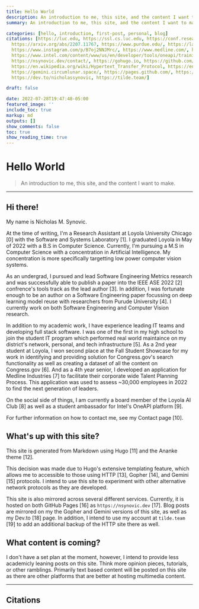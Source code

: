 ```yaml
---
title: Hello World
description: An introduction to me, this site, and the content I want to make.
summary: An introduction to me, this site, and the content I want to make.

categories: [hello, introduction, first-post, personal, blog]
citations: [https://luc.edu, https://ssl.cs.luc.edu, https://conf.researchr.org/home/ase-2022,
  https://arxiv.org/abs/2207.11767, https://www.purdue.edu/, https://lakescommunityhs.rschoolteams.com/page/3455,
  https://www.instagram.com/p/B7oj2NNJMrc/, https://www.medline.com/, https://loyolaaiclub.github.io,
  https://www.intel.com/content/www/us/en/developer/tools/oneapi/training/academic-program/student-ambassador.html,
  https://nsynovic.dev/contact/, https://gohugo.io, https://github.com/theNewDynamic/gohugo-theme-ananke,
  https://en.wikipedia.org/wiki/Hypertext_Transfer_Protocol, https://en.wikipedia.org/wiki/Gopher_(protocol),
  https://gemini.circumlunar.space/, https://pages.github.com/, https://nsynovic.dev/,
  https://dev.to/nicholassynovic, https://tilde.team/]

draft: false

date: 2022-07-28T19:47:48-05:00
featured_image: ''
include_toc: true
markup: md
outputs: []
show_comments: false
toc: true
show_reading_time: true
---
```


# Hello World

> An introduction to me, this site, and the content I want to make.

______________________________________________________________________

## Hi there!

My name is Nicholas M. Synovic.

At the time of writing, I'm a Research Assistant at Loyola University Chicago
\[0\] with the Software and Systems Laboratory \[1\]. I graduated Loyola in May
of 2022 with a B.S in Computer Science. Currently, I'm pursuing a M.S in
Computer Science with a concentration in Artificial Intelligence. My
concentration is more specifically targetting low power computer vision systems.

As an undergrad, I pursued and lead Software Engineering Metrics research and
was successfully able to publish a paper into the IEEE ASE 2022 \[2\]
confrence's tools track as the lead author \[3\]. In addition, I was fortunate
enough to be an author on a Software Engineering paper focussing on deep
learning model reuse with researchers from Purude University \[4\]. I currently
work on both Software Engineering and Computer Vision research.

In addition to my academic work, I have experience leading IT teams and
developing full stack software. I was one of the first in my high school to join
the student IT program which performed real world maintaince on my district's
network, personal, and tech infrastructure \[5\]. As a 2nd year student at
Loyola, I won second place at the Fall Student Showcase for my work in
identifying and providing solution for Congress.gov's search functionality as
well as creating a dataset of all the content on Congress.gov \[6\]. And as a
4th year senior, I developed an application for Medline Industries \[7\] to
facilitate their corporate wide Talent Planning Process. This application was
used to assess ~30,000 employees in 2022 to find the next generation of leaders.

On the social side of things, I am currently a board member of the Loyola AI
Club \[8\] as well as a student ambassador for Intel's OneAPI platform \[9\].

For further information on how to contact me, see my Contact page \[10\].

## What's up with this site?

This site is generated from Markdown using Hugo \[11\] and the Ananke theme
\[12\].

This decision was made due to Hugo's extensive templating feature, which allows
me to accessible to those using HTTP \[13\], Gopher \[14\], and Gemini \[15\]
protocols. I intend to use this site to experiment with other alternative
network protocols as they are developed.

This site is also mirrored across several different services. Currently, it is
hosted on both GitHub Pages \[16\] as `https://nsynovic.dev` \[17\]. Blog posts
are mirrored on my the Gopher and Gemini versions of this site, as well as my
Dev.to \[18\] page. In addition, I intend to use my account at `tilde.team`
\[19\] to add an additional backup of the HTTP site there as well.

## What content is coming?

I don't have a set plan at the moment, however, I intend to provide less
academicly leaning posts on this site. Think more opinion pieces, tutorials, or
other ramblings. Primarily text based content will be posted on this site as
there are other platforms that are better at hosting multimedia content.

______________________________________________________________________

## Citations
